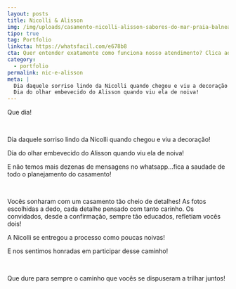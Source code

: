 ```yaml
---
layout: posts
title: Nicolli & Alisson
img: /img/uploads/casamento-nicolli-alisson-sabores-do-mar-praia-balneario-camboriu-sc_577.jpg
tipo: true
tag: Portfolio
linkcta: https://whatsfacil.com/e678b8
cta: Quer entender exatamente como funciona nosso atendimento? Clica aqui!
category:
  - portfolio
permalink: nic-e-alisson
meta: |
  Dia daquele sorriso lindo da Nicolli quando chegou e viu a decoração!
  Dia do olhar embevecido do Alisson quando viu ela de noiva!
---
```

Que dia!

⠀⠀⠀⠀⠀⠀⠀⠀⠀⠀

Dia daquele sorriso lindo da Nicolli quando chegou e viu a decoração!

Dia do olhar embevecido do Alisson quando viu ela de noiva!

E não temos mais dezenas de mensagens no whatsapp...fica a saudade de todo o planejamento do casamento!

⠀⠀⠀⠀⠀⠀⠀⠀⠀⠀

Vocês sonharam com um casamento tão cheio de detalhes! As fotos escolhidas a dedo, cada detalhe pensado com tanto carinho. Os convidados, desde a confirmação, sempre tão educados, refletiam vocês dois!

A Nicolli se entregou a processo como poucas noivas!

E nos sentimos honradas em participar desse caminho!

⠀⠀⠀⠀⠀⠀⠀⠀⠀⠀

Que dure para sempre o caminho que vocês se dispuseram a trilhar juntos!
